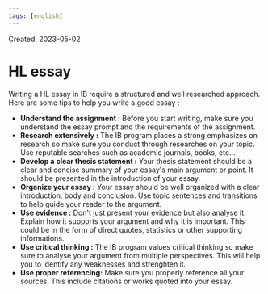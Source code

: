 ```yaml
---
tags: [english] 
---
```

Created: 2023-05-02

# HL essay
Writing a HL essay in IB require a structured and well researched approach. Here are some tips to help you write  a good essay : 

-  **Understand  the assignment :** Before you start writing, make sure you understand the essay prompt and the requirements of the assignment. 
- **Research extensively :**  The IB program places a strong emphasizes on research so make sure you conduct through researches on your topic. Use reputable searches such as academic journals, books, etc... 
- **Develop a clear thesis statement :** Your thesis statement should be a clear and concise summary of your essay's main argument or point. It should be presented in the introduction of your essay.
- **Organize your essay :** Your essay should be well organized with a clear introduction, body and conclusion.  Use topic sentences and transitions to help guide your reader to the argument.
- **Use evidence :** Don't just present your evidence but also analyse it. Explain how it supports your argument and why it is important. This could be in the form of direct quotes, statistics or other supporting informations.
- **Use critical thinking :** The IB program values critical thinking so make sure to analyse your argument from multiple perspectives. This will help you to identify any weaknesses and strenghten it.
- **Use proper referencing:** Make sure you properly reference all your sources. This include citations or works quoted into your essay.